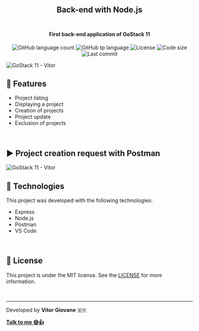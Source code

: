 <h2 align="center">
    <br>
    <br>
    Back-end with Node.js
    <br>
    <br>  
</h2>
<h4 align="center">First back-end application of GoStack 11</h4>
<p align="center">
  <img alt="GitHub language count" src="https://img.shields.io/github/languages/count/vitorgiovane/gostack11-back-end-with-node.js?color=%2304D361">
  <img alt="GitHub tp language" src="https://img.shields.io/github/languages/top/vitorgiovane/gostack11-back-end-with-node.js">
  <img alt="License" src="https://img.shields.io/badge/license-MIT-%2304D361">
  <img alt="Code size" src="https://img.shields.io/github/languages/code-size/vitorgiovane/gostack11-back-end-with-node.js">
  <img alt="Last commit" src="https://img.shields.io/github/last-commit/vitorgiovane/gostack11-back-end-with-node.js">
</p>

<img alt="GoStack 11 - Vitor" src="https://res.cloudinary.com/vitorgiovane/image/upload/v1586588476/GoStack%2011/79037498-06fa2380-7ba8-11ea-96d1-6d039f72f0cf_ikydr4.png" />  

<br>

## :gem: Features
- Project listing
- Displaying a project
- Creation of projects
- Project update
- Exclusion of projects

<br>

## :arrow_forward: Project creation request with Postman
<img alt="GoStack 11 - Vitor" src="https://res.cloudinary.com/vitorgiovane/image/upload/v1586589648/GoStack%2011/2020-04-11_04-18_g9lemm.png" />

<br>

## :rocket: Technologies
This project was developed with the following technologies:

- Express
- Node.js
- Postman
- VS Code

<br>

## :page_with_curl: License
This project is under the MIT license. See the [LICENSE](https://github.com/vitorgiovane/gostack11-back-end-with-node.js/blob/master/LICENSE) for more information.

<br>

---
Developed by **Vitor Giovane** <span>&#x1f1e7;&#x1f1f7;</span>

**[Talk to me :smile::thumbsup:](https://www.linkedin.com/in/vitorgiovane)** 
